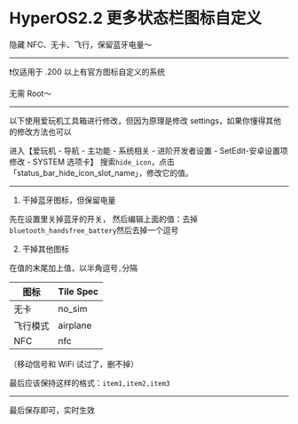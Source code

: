 # HyperOS2.2 更多状态栏图标自定义

隐藏 NFC、无卡、飞行，保留蓝牙电量～

---

❗仅适用于 .200 以上有官方图标自定义的系统

无需 Root～

---

以下使用爱玩机工具箱进行修改，但因为原理是修改 settings，如果你懂得其他的修改方法也可以

进入【爱玩机 - 导航 - 主功能 - 系统相关 - 进阶开发者设置 - SetEdit-安卓设置项修改 - SYSTEM 选项卡】
搜索`hide_icon`，点击「status_bar_hide_icon_slot_name」，修改它的值。

---

1. 干掉蓝牙图标，但保留电量

先在设置里关掉蓝牙的开关，
然后编辑上面的值：去掉`bluetooth_handsfree_battery`然后去掉一个逗号

2. 干掉其他图标

在值的末尾加上值，以半角逗号`,`分隔


| 图标          |     Tile Spec |
| ------------- | :-----------  |
| 无卡          | no_sim        |
| 飞行模式      | airplane      |
| NFC           | nfc           |

（移动信号和 WiFi 试过了，删不掉）

最后应该保持这样的格式：`item1,item2,item3`

---

最后保存即可，实时生效